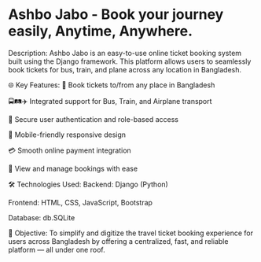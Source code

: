 # Ashbo Jabo - Book your journey easily, Anytime, Anywhere.

Description: 
Ashbo Jabo is an easy-to-use online ticket booking system built using the Django framework. This platform allows users to seamlessly book tickets for bus, train, and plane across any location in Bangladesh.

🌐 Key Features:
📍 Book tickets to/from any place in Bangladesh

🚍🛤️✈️ Integrated support for Bus, Train, and Airplane transport

🔐 Secure user authentication and role-based access

📱 Mobile-friendly responsive design

💳 Smooth online payment integration

📅 View and manage bookings with ease

🛠️ Technologies Used:
Backend: Django (Python)

Frontend: HTML, CSS, JavaScript, Bootstrap

Database: db.SQLite 

🎯 Objective:
To simplify and digitize the travel ticket booking experience for users across Bangladesh by offering a centralized, fast, and reliable platform — all under one roof.
